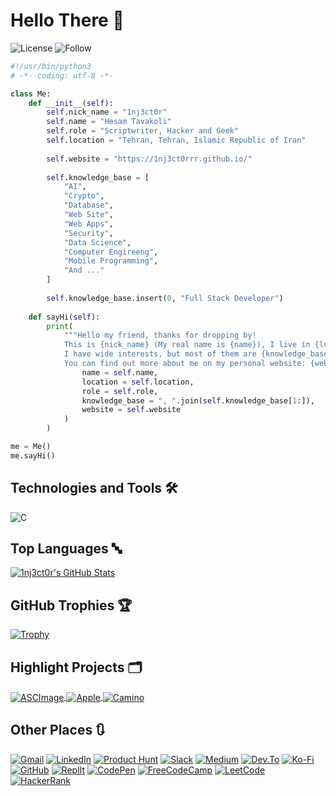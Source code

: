 # Hello There 👋

![License](https://img.shields.io/github/license/1nj3ct0rrr/1nj3ct0rrr.svg)
![Follow](https://img.shields.io/github/followers/1nj3ct0rrr.svg?style=social&label=Follow&maxAge=2592000)

```python
#!/usr/bin/python3
# -*- coding: utf-8 -*-

class Me:
    def __init__(self):
        self.nick_name = "1nj3ct0r"
        self.name = "Hesam Tavakoli"
        self.role = "Scriptwriter, Hacker and Geek"
        self.location = "Tehran, Tehran, Islamic Republic of Iran"
        
        self.website = "https://1nj3ct0rrr.github.io/"
        
        self.knowledge_base = [
            "AI",
            "Crypto",
            "Database",
            "Web Site",
            "Web Apps",
            "Security",
            "Data Science",
            "Computer Engireeng",
            "Mobile Programming",
            "And ..."
        ]
        
        self.knowledge_base.insert(0, "Full Stack Developer")
        
    def sayHi(self):
        print(
            """Hello my friend, thanks for dropping by!
            This is {nick_name} (My real name is {name}), I live in {location}. I work as a {role}.
            I have wide interests, but most of them are {knowledge_base}.
            You can find out more about me on my personal website: {website}""".format(
                name = self.name,
                location = self.location,
                role = self.role,
                knowledge_base = ", ".join(self.knowledge_base[1:]),
                website = self.website
            )
        )

me = Me()
me.sayHi()
```

## Technologies and Tools 🛠️

![C](https://img.shields.io/badge/C-A8B9CC?style=flat&logo=c&logoColor=white)


## Top Languages 🔤

<a href="https://github.com/1nj3ct0rrr">
  <img align="center" src="https://github-readme-stats.vercel.app/api/top-langs/?username=1nj3ct0rrr&hide=c%2B%2B,c,html&title_color=6aa6f8&text_color=8a919a&icon_color=6aa6f8&bg_color=0e1116" alt="1nj3ct0r's GitHub Stats" />
</a>

## GitHub Trophies 🏆

[![Trophy](https://github-profile-trophy.vercel.app/?username=1nj3ct0rrr&theme=nord&column=7)](https://github.com/ryo-ma/github-profile-trophy)

## Highlight Projects 🗂️

<a href="https://github.com/1nj3ct0rrr/ASCImage">
    <img align="center" src="https://github-readme-stats.vercel.app/api/pin/?username=1nj3ct0rrr&repo=ASCImage&show_icons=true&line_height=27&title_color=6aa6f8&text_color=8a919a&icon_color=6aa6f8&bg_color=0e1116" alt="ASCImage" />
</a>

<a href="https://github.com/1nj3ct0rrr/Apple">
    <img align="center" src="https://github-readme-stats.vercel.app/api/pin/?username=1nj3ct0rrr&repo=Apple&show_icons=true&line_height=27&title_color=6aa6f8&text_color=8a919a&icon_color=6aa6f8&bg_color=0e1116" alt="Apple" />
</a>

<a href="https://github.com/1nj3ct0rrr/Camino">
    <img align="center" src="https://github-readme-stats.vercel.app/api/pin/?username=1nj3ct0rrr&repo=Camino&show_icons=true&line_height=27&title_color=6aa6f8&text_color=8a919a&icon_color=6aa6f8&bg_color=0e1116" alt="Camino" />
</a>

## Other Places 🔃

[![Gmail](https://img.shields.io/badge/Gmail-EA4335?style=flat&logo=gmail&logoColor=white)](mailto:mhesam.tavakoli@gmail.com)
[![LinkedIn](https://img.shields.io/badge/LinkedIn-0A66C2?style=flat&logo=linkedin&logoColor=white)](https://linkedin.com/in/1nj3ct0r)
[![Product Hunt](https://img.shields.io/badge/Product%20Hunt-DA552F?style=flat&logo=product-hunt&logoColor=white)](https://producthunt.com/@1nj3ct0r)
[![Slack](https://img.shields.io/badge/Slack-4A154B?style=flat&logo=slack&logoColor=white)](https://1nj3ct0r.slack.com)
[![Medium](https://img.shields.io/badge/Medium-12100E?style=flat&logo=medium&logoColor=white)](https://1nj3ct0r.medium.com)
[![Dev.To](https://img.shields.io/badge/Dev.To-0A0A0A?style=flat&logo=dev.to&logoColor=white)](https://dev.to/1nj3ct0r)
[![Ko-Fi](https://img.shields.io/badge/Ko%20Fi-FF5E5B?style=flat&logo=ko-fi&logoColor=white)](https://ko-fi.com/1nj3ct0r)
[![GitHub](https://img.shields.io/badge/GitHub-181717?style=flat&logo=github&logoColor=white)](https://github.com/1nj3ct0rrr)
[![ReplIt](https://img.shields.io/badge/ReplIt-667881?style=flat&logo=repl.it&logoColor=white)](https://replit.com/@hesamtavakoli06)
[![CodePen](https://img.shields.io/badge/CodePen-000000?style=flat&logo=codepen&logoColor=white)](https://codepen.io/1nj3ct0r)
[![FreeCodeCamp](https://img.shields.io/badge/FreeCodeCamp-0A0A23?style=flat&logo=freecodecamp&logoColor=white)](https://www.freecodecamp.org/1nj3ct0r)
[![LeetCode](https://img.shields.io/badge/LeetCode-FFA116?style=flat&logo=leetcode&logoColor=white)](https://leetcode.com/1nj3ct0r)
[![HackerRank](https://img.shields.io/badge/HackerRank-2EC866?style=flat&logo=hackerrank&logoColor=white)](https://www.hackerrank.com/1nj3ct0r)

